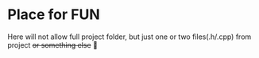 # Place for FUN

Here will not allow full project folder, but just one or two files(.h/.cpp) from project ~~or something else~~ :thinking:
